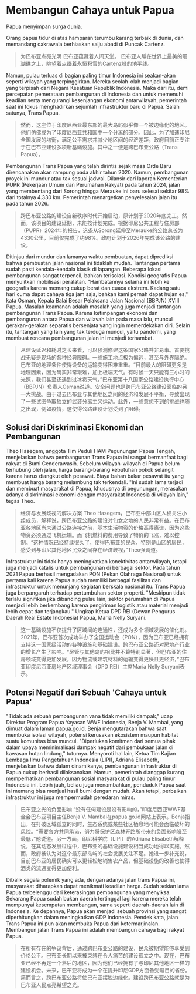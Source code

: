 # Membangun Cahaya untuk Papua

Papua menyimpan surga dunia.

Orang papua tidur di atas hamparan terumbu karang terbaik di dunia, dan memandang cakrawala berhiaskan salju abadi di Puncak Cartenz.

> 为巴布亚点亮光明
> 巴布亚蕴藏着人间天堂。
> 巴布亚人睡在世界上最美的珊瑚礁之上，眺望着点缀着永恒积雪的Cartenz峰的地平线。

Namun, pulau terluas di bagian paling timur Indonesia ini seakan-akan seperti wilayah yang terpinggirkan. Mereka seolah-olah menjadi bagian yang terpisah dari Negara Kesatuan Republik Indonesia. Maka dari itu, demi percepatan pemerataan pembangunan di Indonesia dan untuk memenuhi keadilan serta mengurangi kesenjangan ekonomi antarwilayah, pemerintah saat ini fokus menghadirkan sejumlah infrastruktur baru di Papua. Salah satunya, Trans Papua.

> 然而，这座位于印度尼西亚最东部的最大岛屿似乎像一个被边缘化的地区。他们仿佛成为了印度尼西亚共和国中一个分离的部分。因此，为了加速印尼全国发展的均衡，满足公平需求并减少地区间的经济差距，政府目前正专注于在巴布亚建设多项新基础设施。其中之一便是跨巴布亚公路（Trans Papua）。

Pembangunan Trans Papua yang telah dirintis sejak masa Orde Baru direncanakan akan rampung pada akhir tahun 2020. Namun, pembangunan proyek ini mundur atau tak sesuai jadwal. Dilansir dari laporan Kementerian PUPR (Pekerjaan Umum dan Perumahan Rakyat) pada tahun 2024, jalan yang membentang dari Sorong hingga Merauke ini baru selesai sekitar 98% dari totalnya 4.330 km. Pemerintah menargetkan penyelesaian jalan itu pada tahun 2026.

> 跨巴布亚公路的建设自新秩序时代开始启动，原计划于2020年底完工。然而，该项目的建设延期，未能按计划完成。根据印尼公共工程与住房部（PUPR）2024年的报告，这条从Sorong延伸至Merauke的公路总长为4330公里，目前仅完成了约98%。政府计划于2026年完成该公路的建设。

Ditinjau dari mundur dan lamanya waktu pembuatan, dapat diprediksi bahwa pembuatan jalan nasional ini tidaklah mudah. Tantangan pertama sudah pasti kendala-kendala klasik di lapangan. Beberapa lokasi pembangunan sangat terpencil, bahkan terisolasi. Kondisi geografis Papua menyulitkan mobilisasi peralatan. "Hambatannya selama ini lebih ke geografis karena memang cukup berat dan cuaca ekstrem. Kadang satu hari cuma dapat cahaya tiga jam saja, bahkan kami pernah dapat hujan es," kata Osman, Kepala Balai Besar Pelaksana Jalan Nasional (BBPJN) XVIII Papua. Masalah keamanan adalah masalah yang juga menjadi tantangan pembangunan Trans Papua. Karena ketimpangan ekonomi dan pembangunan antara Papua dan wilavah lain pada masa lalu, muncul gerakan-gerakan separatis bersenjata yang ingin memerdekakan diri. Selain itu, tantangan yang lain yang tak terduga muncul, yaitu pandemi, yang membuat rencana pembangunan jalan ini menjadi terhambat.

> 从建设延迟和耗时之长来看，可以预测修建这条国家公路并非易事。首要挑战无疑是现场的各种经典障碍。一些施工地点极为偏远，甚至与外界隔绝。巴布亚的地理条件使得设备的运输变得困难重重。“目前最大的阻碍更多是地理因素，因为确实非常艰难，加上极端天气。有时候一天只能有三小时的光照，我们甚至还遇到过冰雹天气，”巴布亚第十八国家公路建设执行中心（BBPJN）负责人Osman说道。安全问题也是跨巴布亚公路建设面临的另一大挑战。由于过去巴布亚与其他地区之间的经济和发展不平衡，导致出现了一些试图争取独立的武装分离主义运动。此外，一些意想不到的挑战也随之出现，例如疫情，这使得公路建设计划受到了阻碍。

## Solusi dari Diskriminasi Ekonomi dan Pembangunan

Theo Hasegem, anggota Tim Peduli HAM Pegunungan Papua Tengah, menjelaskan bahwa pembangunan Trans Papua ini sangat bermanfaat bagi rakyat di Bumi Cenderawasih. Sebelum wilayah-wilayah di Papua belum terhubung oleh jalan, harga barang-barang kebutuhan pokok selangit karena harus diangkut oleh pesawat. Biaya bahan bakar pesawat itu yang membuat harga barang melambung tak terkendali. "Ini sudah lama terjadi dan membuat masyarakat di Papua, khususnya di pegunungan, merasakan adanya diskriminasi ekonomi dengan masyarakat Indonesia di wilayah lain," tegas Theo.

> 经济与发展歧视的解决方案
> Theo Hasegem，巴布亚中部山区人权关注小组成员，解释说，跨巴布亚公路的建设对仙女之地的人民非常有益。在巴布亚各地区尚未通过公路连接之前，基本生活物资的价格高得离谱，因为这些物资必须通过飞机运输。而飞机燃料的费用导致了物价的飞涨，难以控制。“这种情况已经持续很久了，使得巴布亚的民众，特别是山区的居民，感受到与印尼其他地区民众之间存在经济歧视，”Theo强调道。

Infrastruktur ini tidak hanya meningkatkan konektivitas antarwilayah, tetapi juga menjadi katalis untuk pembangunan di berbagai sektor. Pada tahun 2021 Papua berhasil mengadakan PON (Pekan Olahraga Nasional) untuk pertama kali karena Papua sudah memiliki berbagai fasilitas dan infrastruktur untuk menunjang kegiatan berskala nasional itu. Trans Papua juga berpangaruh terhadap pertumbuhan sektor properti. "Meskipun tidak terlalu signifikan jika dibanding pulau lain, sektor perumahan di Papua menjadi lebih berkembang karena pengiriman logistik atau material menjadi lebih cepat dan terjangkau." Ungkap Ketua DPD REI (Dewan Pengurus Daerah Real Estate Indonesia) Papua, Maria Nelly Suryani.

> 这一基础设施不仅提升了区域间的连通性，还成为多个领域发展的催化剂。2021年，巴布亚首次成功举办了全国运动会（PON），因为巴布亚已经拥有支持这一国家级活动的各种设施和基础建设。跨巴布亚公路还对房地产行业的增长产生了影响。“尽管与其他岛屿相比并不算特别显著，但巴布亚的住房领域变得更加发展，因为物流或建筑材料的运输变得更快且更经济，”巴布亚印度尼西亚房地产区域理事会（DPD REI）主席Maria Nelly Suryani表示。

## Potensi Negatif dari Sebuah 'Cahaya untuk Papua'

"Tidak ada sebuah pembangunan vana tidak memiliki dampak," ucap Direktur Program Papua Yayasan WWF Indonesia, Benja V. Mambai, yang dimuat dalam laman papua.go.id. Benja mengutarakan bahwa saat membuka isolasi wilayah, potensi kerusakan ekosistem maupun habitat suatu komunitas bisa muncul. "Diperlukan komitmen dari semua pihak dalam upaya meminimalisasi dampak negatif dari pembukaan jalan di kawasan hutan lindung," tuturnya. Menyoroti hal lain, Ketua Tim Kajian Lembaga Ilmu Pengetahuan Indonesia (LIPI), Adriana Elisabeth, menjelaskan bahwa dalam dinamikanya, pembangunan infrastruktur di Papua cukup berhasil dilaksanakan. Namun, pemerintah dianggap kurang memperhatikan pembangunan sosial masyarakat di pulau paling timur Indonesia ini. Lebih jauh, beliau juga menambahkan, penduduk Papua saat ini memang bisa menjual hasil bumi dengan mudah. Akan tetapi, perbaikan infrastruktur ini juga mempermudah peredaran miras.

> 巴布亚之光的负面影响
> “没有任何建设是没有影响的，”印度尼西亚WWF基金会巴布亚项目主任Benja V. Mambai在papua.go.id网站上表示。Benja指出，在打破区域孤立的同时，生态系统或某些社区栖息地可能会面临破坏的风险。“需要各方共同承诺，努力将保护区森林开路所带来的负面影响降至最低，”他说道。另一方面，印尼科学院（LIPI）的Adriana Elisabeth解释说，在其动态发展过程中，巴布亚的基础设施建设相当成功地得以实施。然而，政府被认为对这个最东部岛屿的社会发展关注不足。她进一步补充说，目前巴布亚的居民确实可以更轻松地销售农产品，但基础设施的改善也使得酒类的流通变得更加便利。

Dibalik segala polemik yang ada, dengan adanya jalan trans Papua ini, masyarakat diharapkan dapat menikmati keadilan harga. Sudah sekian lama Papua terbelenggu dari keterasingan pembangunan yang menyiksa. Sekarang Papua sudah bukan daerah tertinggal lagi karena mereka telah mempunyai kesempatan membangun, sama seperti daerah-daerah lain di Indonesia. Ke depannya, Papua akan menjadi sebuah provinsi yang sangat diperhitungkan dalam meningkatkan GDP Indonesia. Pendek kata, jalan Trans Papua ini pun akan membuka Papua dari ketermarjinalan. Membangun jalan Trans Papua ini adalah membangun cahaya bagi rakyat Papua.

> 在所有存在的争议背后，通过跨巴布亚公路的建设，民众被期望能够享受到价格公平。巴布亚长期以来被束缚在令人痛苦的建设孤立之中。现在，巴布亚已经不再是一个落后的地区，因为他们已经拥有了与印尼其他地区一样的建设机会。未来，巴布亚将成为一个在提升印尼GDP方面备受瞩目的省份。简而言之，跨巴布亚公路将使巴布亚摆脱边缘化。建设跨巴布亚公路就是为巴布亚人民点亮希望之光。
